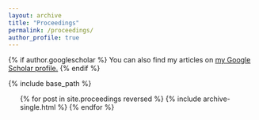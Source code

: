 ```yaml
---
layout: archive
title: "Proceedings"
permalink: /proceedings/
author_profile: true
---
```


{% if author.googlescholar %}
  You can also find my articles on <u><a href="{{author.googlescholar}}">my Google Scholar profile</a>.</u>
{% endif %}

{% include base_path %}

<ol>
{% for post in site.proceedings reversed %}
  {% include archive-single.html %}
{% endfor %}
</ol>

